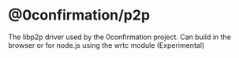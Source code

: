 # @0confirmation/p2p

The libp2p driver used by the 0confirmation project. Can build in the browser or for node.js using the wrtc module (Experimental)


